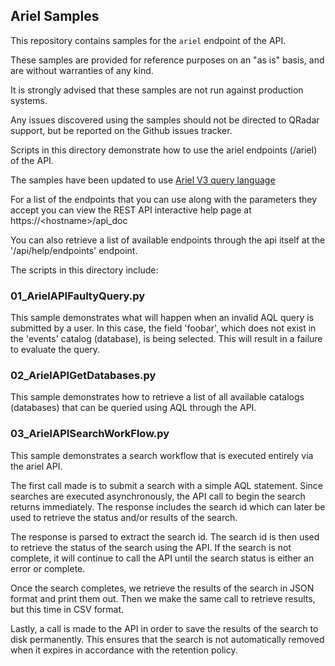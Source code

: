 ## Ariel Samples 
This repository contains samples for the `ariel` endpoint of the API.

These samples are provided for reference purposes on an "as is" basis, and are without warranties of any kind.

It is strongly advised that these samples are not run against production systems.

Any issues discovered using the samples should not be directed to QRadar support, but be reported on the Github issues tracker.

Scripts in this directory demonstrate how to use the ariel 
endpoints (/ariel) of the API.

The samples have been updated to use [Ariel V3 query language](
http://public.dhe.ibm.com/software/security/products/qradar/documents/7.2.3/QRadar/EN/b_qradar_aql.pdf)

For a list of the endpoints that you can use along with the parameters
they accept you can view the REST API interactive help page at
https://&lt;hostname&gt;/api_doc

You can also retrieve a list of available endpoints through the api itself
at the '/api/help/endpoints' endpoint.


The scripts in this directory include:

### 01_ArielAPIFaultyQuery.py
  This sample demonstrates what will happen when an invalid
  AQL query is submitted by a user. In this case, the field 'foobar', which 
  does not exist in the 'events' catalog (database), is being selected.
  This will result in a failure to evaluate the query.


### 02_ArielAPIGetDatabases.py
 This sample demonstrates how to retrieve a list of all available catalogs 
 (databases) that can be queried using AQL through the API. 


### 03_ArielAPISearchWorkFlow.py
 This sample demonstrates a search workflow that is executed entirely
 via the ariel API.
 
 The first call made is to submit a search with a simple AQL statement.
 Since searches are executed asynchronously, the API call to begin the search
 returns immediately. The response includes the search id which can 
 later be used to retrieve the status and/or results of the search.
 
The response is parsed to extract the search id. The search id is then used to 
retrieve the status of the search using the API. If the search is not complete, it 
will continue to call the API until the search status is either an error or complete.
 
Once the search completes, we retrieve the results of the search in JSON format
and print them out. Then we make the same call to retrieve results, but this time
in CSV format.
 
Lastly, a call is made to the API in order to save the results of the search to disk
permanently. This ensures that the search is not automatically removed when it expires 
in accordance with the retention policy. 
